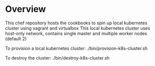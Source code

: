 # Overview

This chef repository hosts the cookbooks to spin up local kubernetes cluster using vagrant and virtualbox
This local kubernetes cluster uses host-only network, contains single master and multiple worker nodes (default 2)

To provision a local kubernetes cluster:
./bin/provision-k8s-cluster.sh

To destroy the cluster:
./bin/destroy-k8s-cluster.sh

